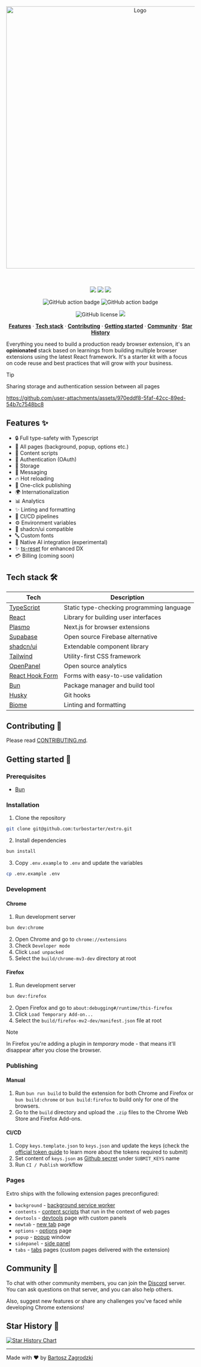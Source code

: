 <div align="center">
 
 <br />
  <br />

<picture>
    <source media="(prefers-color-scheme: dark)" width="700" srcset="https://github.com/user-attachments/assets/09cf4bfb-36a5-4eda-a892-4ba737d6a531" />
    <source media="(prefers-color-scheme: light)" width="700" srcset="https://github.com/user-attachments/assets/7ccbabbf-5ddd-4cf0-9e44-cfbc5ba72e06" />
    <img alt="Logo" width="700" src="https://github.com/user-attachments/assets/09cf4bfb-36a5-4eda-a892-4ba737d6a531" />
</picture>

<br />
<br />
<br />

![](https://img.shields.io/badge/Bun-000000?style=flat-square&logo=bun&logoColor=white)
![](https://img.shields.io/badge/React-61DAFB?style=flat-square&logo=react&logoColor=black)
![](https://img.shields.io/badge/Typescript-3178C6?style=flat-square&logo=typescript&logoColor=white)

![GitHub action badge](https://github.com/turbostarter/extro/actions/workflows/tests.yml/badge.svg)
![GitHub action badge](https://github.com/turbostarter/extro/actions/workflows/publish.yml/badge.svg)

![GitHub license](https://img.shields.io/github/license/turbostarter/extro)
<a href="https://discord.gg/KjpK2uk3JP" target="_blank"><img src="https://discord.com/api/guilds/1280456871693779006/widget.png"/></a>



</div>

<p align="center">
    <a href="#features"><strong>Features</strong></a> · 
    <a href="#tech-stack"><strong>Tech stack</strong></a> · 
    <a href="#contributing"><strong>Contributing</strong></a> ·
    <a href="#getting-started"><strong>Getting started</strong></a> ·
    <a href="#community"><strong>Community</strong></a> ·
    <a href="#star-history"><strong>Star History</strong></a>
  </p>


  Everything you need to build a production ready browser extension, it's an **opinionated** stack based on learnings from building multiple browser extensions using the latest React framework. It's a starter kit with a focus on code reuse and best practices that will grow with your business.

> [!TIP]
> Sharing storage and authentication session between all pages
>
> https://github.com/user-attachments/assets/970eddf8-5faf-42cc-89ed-54b7c7548bc8


## Features ✨ <a name="features"></a>

- 🔒 Full type-safety with Typescript
- 📄 All pages (background, popup, options etc.)
- 📜 Content scripts
- 🔐 Authentication (OAuth)
- 💾 Storage
- 💬 Messaging
- 🔥 Hot reloading
- 🚀 One-click publishing
- 🌍 Internationalization
- 📊 Analytics
- ✨ Linting and formatting
- 🔄 CI/CD pipelines
- ⚙️ Environment variables
- 🎨 shadcn/ui compatible
- 🔤 Custom fonts
- 🤖 Native AI integration (experimental)
- ✨ [ts-reset](https://github.com/mattpocock/ts-reset) for enhanced DX
- 💳 Billing (coming soon)

## Tech stack 🛠️ <a name="tech-stack"></a>

| Tech                                           | Description                                                                   |
| ---------------------------------------------- | ----------------------------------------------------------------------------- |
| [TypeScript](https://www.typescriptlang.org/)  | Static type-checking programming language                                     |
| [React](https://reactjs.org/)                  | Library for building user interfaces                                          |
| [Plasmo](https://www.plasmo.com/)              | Next.js for browser extensions                                                |
| [Supabase](https://supabase.com/)              | Open source Firebase alternative                                              |
| [shadcn/ui](https://ui.shadcn.com/)            | Extendable component library                                                  |
| [Tailwind](https://tailwindcss.com/)           | Utility-first CSS framework                                                   |
| [OpenPanel](https://openpanel.dev/)            | Open source analytics                                                         |
| [React Hook Form](https://react-hook-form.com) | Forms with easy-to-use validation                                             |
| [Bun](https://bun.sh/)                         | Package manager and build tool                                                |
| [Husky](https://github.com/typicode/husky)     | Git hooks                                                                     |
| [Biome](https://biomejs.dev/)                  | Linting and formatting                                                        |

## Contributing 🤝 <a name="contributing"></a>

Please read [CONTRIBUTING.md](./CONTRIBUTING.md).

## Getting started 🚀 <a name="getting-started"></a>

### Prerequisites

- [Bun](https://bun.sh/)

### Installation

1. Clone the repository

```bash
git clone git@github.com:turbostarter/extro.git
```

2. Install dependencies

```bash
bun install
```

3. Copy `.env.example` to `.env` and update the variables

```bash
cp .env.example .env
```

### Development

#### Chrome

1. Run development server

```bash
bun dev:chrome
```

2. Open Chrome and go to `chrome://extensions`
3. Check `Developer mode`
4. Click `Load unpacked`
5. Select the `build/chrome-mv3-dev` directory at root

#### Firefox

1. Run development server

```bash
bun dev:firefox
```

2. Open Firefox and go to `about:debugging#/runtime/this-firefox`
3. Click `Load Temporary Add-on...`
4. Select the `build/firefox-mv2-dev/manifest.json` file at root

> [!NOTE]  
> In Firefox you're adding a plugin in _temporary_ mode - that means it'll disappear after you close the browser.

### Publishing

#### Manual

1. Run `bun run build` to build the extension for both Chrome and Firefox or `bun build:chrome` or `bun build:firefox` to build only for one of the browsers.
2. Go to the `build` directory and upload the `.zip` files to the Chrome Web Store and Firefox Add-ons.

#### CI/CD

1. Copy `keys.template.json` to `keys.json` and update the keys (check the [official token guide](https://github.com/PlasmoHQ/bms/blob/main/tokens.md) to learn more about the tokens required to submit)
2. Set content of `keys.json` as [Github secret](https://docs.github.com/en/actions/security-guides/encrypted-secrets) under `SUBMIT_KEYS` name
3. Run `CI / Publish` workflow

### Pages

Extro ships with the following extension pages preconfigured:

- `background` - [background service worker](https://docs.plasmo.com/framework/background-service-worker)
- `contents` - [content scripts](https://docs.plasmo.com/framework/content-scripts) that run in the context of web pages
- `devtools` - [devtools](https://docs.plasmo.com/framework/devtools) page with custom panels
- `newtab` - [new tab](https://docs.plasmo.com/framework/newtab) page
- `options` - [options](https://docs.plasmo.com/framework/options) page
- `popup` - [popup](https://docs.plasmo.com/framework/popup) window
- `sidepanel` - [side panel](https://docs.plasmo.com/framework/sidepanel)
- `tabs` - [tabs](https://docs.plasmo.com/framework/tabs) pages (custom pages delivered with the extension)

## Community 💬 <a name="community"></a>

To chat with other community members, you can join the [Discord](https://discord.gg/KjpK2uk3JP) server.
You can ask questions on that server, and you can also help others.

Also, suggest new features or share any challenges you've faced while developing Chrome extensions!

## Star History 🌟 <a name="star-history"></a>

<a href="https://star-history.com/#turbostarter/extro&Date">
 <picture>
   <source media="(prefers-color-scheme: dark)" srcset="https://api.star-history.com/svg?repos=turbostarter/extro&type=Date&theme=dark" />
   <source media="(prefers-color-scheme: light)" srcset="https://api.star-history.com/svg?repos=turbostarter/extro&type=Date" />
   <img alt="Star History Chart" src="https://api.star-history.com/svg?repos=turbostarter/extro&type=Date" />
 </picture>
</a>


---

Made with ❤️ by [Bartosz Zagrodzki](https://zagrodzki.me)
